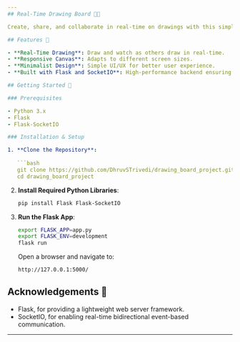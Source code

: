 ```yaml
---
## Real-Time Drawing Board 🎨✨

Create, share, and collaborate in real-time on drawings with this simple yet powerful drawing board built using Flask and SocketIO.

## Features 🚀

- **Real-Time Drawing**: Draw and watch as others draw in real-time.
- **Responsive Canvas**: Adapts to different screen sizes.
- **Minimalist Design**: Simple UI/UX for better user experience.
- **Built with Flask and SocketIO**: High-performance backend ensuring smooth drawing experience.

## Getting Started 🏁

### Prerequisites

- Python 3.x
- Flask
- Flask-SocketIO

### Installation & Setup

1. **Clone the Repository**:
   
   ```bash
   git clone https://github.com/DhruvSTrivedi/drawing_board_project.git
   cd drawing_board_project
   ```

2. **Install Required Python Libraries**:

   ```bash
   pip install Flask Flask-SocketIO
   ```

3. **Run the Flask App**:

   ```bash
   export FLASK_APP=app.py
   export FLASK_ENV=development
   flask run
   ```

   Open a browser and navigate to:
   ```bash
   http://127.0.0.1:5000/
   ```

## Acknowledgements 🙏

- Flask, for providing a lightweight web server framework.
- SocketIO, for enabling real-time bidirectional event-based communication.

---
```

